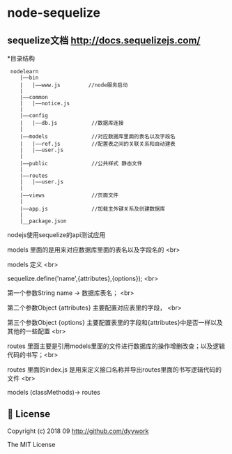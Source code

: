 # node-sequelize

## sequelize文档  http://docs.sequelizejs.com/

*目录结构
```
 nodelearn
    |——bin
    |   |——www.js         //node服务启动
    |
    |——common
    |   |——notice.js
    |
    |——config
    |   |——db.js           //数据库连接
    |
    |——models              //对应数据库里面的表名以及字段名
    |   |——ref.js          //配置表之间的关联关系和自动建表
    |   |——user.js
    |
    |——public              //公共样式 静态文件
    |
    |——routes
    |   |——user.js
    |
    |——views               //页面文件
    |
    |——app.js              //加载主外键关系及创建数据库
    |
    |__package.json

```
nodejs使用sequelize的api测试应用<br>

models 里面的是用来对应数据库里面的表名以及字段名的 \<br>

models 定义 \<br>

sequelize.define('name',{attributes},{options}); \<br>

第一个参数String name -> 数据库表名； \<br>

第二个参数Object {attributes}  主要配置对应表里的字段， \<br>

第三个参数Object {options} 主要配置表里的字段和{attributes}中是否一样以及其他的一些配置 \<br>


routes 里面主要是引用models里面的文件进行数据库的操作增删改查；以及逻辑代码的书写；\<br>

routes 里面的index.js 是用来定义接口名称并导出routes里面的书写逻辑代码的文件 \<br>

models (classMethods)-> routes

## 📜 License
Copyright (c) 2018 09 http://github.com/dyywork

The MIT License